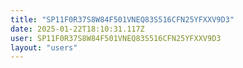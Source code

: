```yaml
---
title: "SP11F0R37S8W84F501VNEQ83S516CFN25YFXXV9D3"
date: 2025-01-22T18:10:31.117Z
user: SP11F0R37S8W84F501VNEQ83S516CFN25YFXXV9D3
layout: "users"
---
```

    